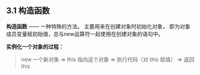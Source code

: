 ## 3.1 构造函数
**构造函数** —— 一种特殊的方法。
主要用来在创建对象时初始化对象， 即为对象成员变量赋初始值，总与new运算符一起使用在创建对象的语句中。

**实例化一个对象的过程：**
> new 一个新对象
=>  this 指向这个对象
=>  执行代码（对 this 赋值）
=> 返回 this